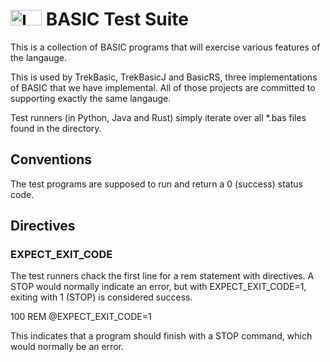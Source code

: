 # <img src="images/logo_t3.png" alt="Logo" width="50" height="25"> BASIC Test Suite

This is a collection of BASIC programs that will exercise various features of the langauge.

This is used by TrekBasic, TrekBasicJ and BasicRS, three implementations of BASIC that we have implemental. All of those projects are committed to 
supporting exactly the same langauge.

Test runners (in Python, Java and Rust) simply iterate over all *.bas files found in the directory.

## Conventions

The test programs are supposed to run and return a 0 (success) status code. 

## Directives

### EXPECT_EXIT_CODE

The test runners chack the first line for a rem statement with directives. A STOP would normally indicate an error, but with EXPECT_EXIT_CODE=1, exiting with 1 (STOP) 
is considered success.

100 REM @EXPECT_EXIT_CODE=1

This indicates that a program should finish with a STOP command, which would normally be an error.



